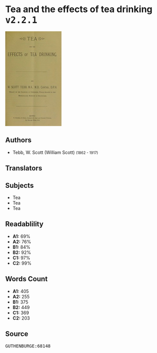 # Tea and the effects of tea drinking <kbd>v2.2.1</kbd>

![](./cover.medium.jpg "")

## Authors


 - Tebb, W. Scott (William Scott) <small>(1862 - 1917)</small>

## Translators



## Subjects


 - Tea
 - Tea
 - Tea

## Readablility


 - **A1:** 69%
 - **A2:** 76%
 - **B1:** 84%
 - **B2:** 92%
 - **C1:** 97%
 - **C2:** 99%

## Words Count


 - **A1:** 405
 - **A2:** 255
 - **B1:** 375
 - **B2:** 449
 - **C1:** 369
 - **C2:** 203

## Source


<kbd>GUTHENBURGE:68148</kbd>
